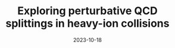 ---
authors: ["Adam Takacs"]
title: "Exploring perturbative QCD splittings in heavy-ion collisions"
publication: "**invited** talk at INT Probing QCD at High Energy and Density with Jets workshop in Seattle, US"
date: "2023-10-18"
featured: true

links:
- name: indico
  icon: academicons/indico
  url: https://www.int.washington.edu/program/schedule/1274

projects:
- internal-project

slides: example
---